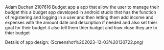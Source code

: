 Adam Buchan 2107616
Budget app
a app that allow the user to manage their budget
this a budget app developed in android studio that has the function of registering and logging in a user and then letting them add income and expenses with the amount date and description if needed and also set thier goal for their budget it also tell them thier budget and how close they are to thier budget

Details of app design:
(Screenshot%202023-12-03%20130722.png)
